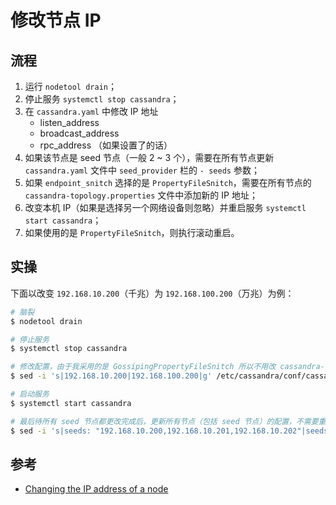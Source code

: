 # 修改节点 IP

## 流程

1. 运行 `nodetool drain`；
2. 停止服务 `systemctl stop cassandra`；
3. 在 `cassandra.yaml` 中修改 IP 地址
   * listen_address
   * broadcast_address
   * rpc_address （如果设置了的话）
4. 如果该节点是 seed 节点（一般 2 ~ 3 个），需要在所有节点更新 `cassandra.yaml` 文件中 `seed_provider` 栏的 `- seeds` 参数；
5. 如果 `endpoint_snitch` 选择的是 `PropertyFileSnitch`，需要在所有节点的 `cassandra-topology.properties` 文件中添加新的 IP 地址；
6. 改变本机 IP（如果是选择另一个网络设备则忽略）并重启服务 `systemctl start cassandra`；
7. 如果使用的是 `PropertyFileSnitch`，则执行滚动重启。

## 实操

下面以改变 `192.168.10.200`（千兆）为 `192.168.100.200`（万兆）为例：

```sh
# 脑裂
$ nodetool drain

# 停止服务
$ systemctl stop cassandra

# 修改配置，由于我采用的是 GossipingPropertyFileSnitch 所以不用改 cassandra-topology.properties
$ sed -i 's|192.168.10.200|192.168.100.200|g' /etc/cassandra/conf/cassandra.yaml

# 启动服务
$ systemctl start cassandra
```

```sh
# 最后待所有 seed 节点都更改完成后，更新所有节点（包括 seed 节点）的配置，不需要重启服务
$ sed -i 's|seeds: "192.168.10.200,192.168.10.201,192.168.10.202"|seeds: "192.168.100.200,192.168.100.201,192.168.100.202"|g' /etc/cassandra/conf/cassandra.yaml
```

## 参考

* [Changing the IP address of a node](https://docs.datastax.com/en/dse/5.1/dse-admin/datastax_enterprise/operations/opsChangeIp.html)
